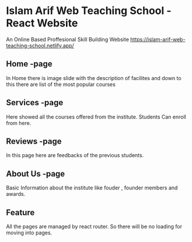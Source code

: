 # Islam Arif Web Teaching School -React Website
An Online Based Proffesional Skill Building Website  https://islam-arif-web-teaching-school.netlify.app/

## Home -page

In Home there is image slide with the description of facilites and down to this there are list of the most popular courses

## Services -page

Here showed all the courses offered from the institute. Students Can enroll from here. 

## Reviews -page

In this page here are feedbacks of the previous students. 

## About Us -page

Basic Information about the institute like fouder , founder members and awards. 

## Feature 

All the pages are managed by react router. So there will be no loading for moving into pages. 

